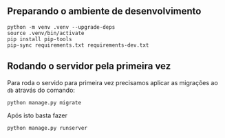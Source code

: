 
## Preparando o ambiente de desenvolvimento

```console
python -m venv .venv --upgrade-deps
source .venv/bin/activate
pip install pip-tools
pip-sync requirements.txt requirements-dev.txt
```

## Rodando o servidor pela primeira vez

Para roda o servido para primeira vez precisamos aplicar as migrações ao `db` atravás do comando:

```console
python manage.py migrate
```

Após isto basta fazer

```console
python manage.py runserver
```

##